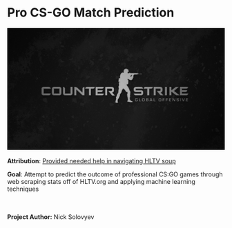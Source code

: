 # Pro CS-GO Match Prediction

![](banner.jpg)

**Attribution**: [Provided needed help in navigating HLTV soup](https://github.com/WJT98/HLTV-Webscraper) <br>

**Goal**: Attempt to predict the outcome of professional CS:GO games through web scraping stats off of HLTV.org and applying machine learning techniques <br><br><br>


**Project Author:** Nick Solovyev
